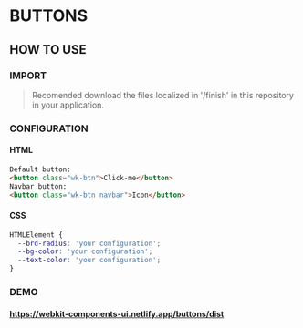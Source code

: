 # BUTTONS

## HOW TO USE

### IMPORT

> Recomended download the files localized in '/finish' in this repository in your application.

### CONFIGURATION

#### HTML

```html
Default button:
<button class="wk-btn">Click-me</button>
Navbar button: 
<button class="wk-btn navbar">Icon</button>
```

#### CSS

```css
HTMLElement {
  --brd-radius: 'your configuration';
  --bg-color: 'your configuration';
  --text-color: 'your configuration';
}
```

### DEMO

#### <https://webkit-components-ui.netlify.app/buttons/dist>
